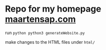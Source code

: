 # Repo for my homepage [maartensap.com](maartensap.com)

run ```python
python3 generateWebsite.py```

make changes to the HTML files under `html/`

